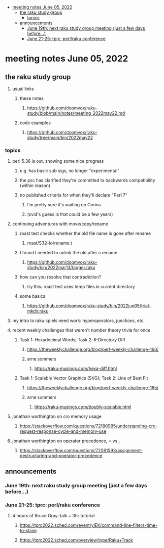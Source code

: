 - [meeting notes June 05, 2022](#org1688711)
  - [the raku study group](#orgaa7b599)
    - [topics](#org03905d8)
  - [announcements](#orgdea01ef)
    - [June 19th: next raku study group meeting (just a few days before&#x2026;)](#org3ede9be)
    - [June 21-25: tprc: perl/raku conference](#org682991e)


<a id="org1688711"></a>

# meeting notes June 05, 2022


<a id="orgaa7b599"></a>

## the raku study group

1.  usual links

    1.  these notes
    
        1.  <https://github.com/doomvox/raku-study/blob/main/notes/meeting_2022may22.md>
    
    2.  code examples
    
        1.  <https://github.com/doomvox/raku-study/tree/main/bin/2022may22>


<a id="org03905d8"></a>

### topics

1.  perl 5.36 is out, showing some nice progress

    1.  e.g. has basic sub sigs, no longer "experimental"
    
    2.  the psc has clarified they're committed to backwards compatibility (within reason)
    
    3.  no published criteria for when they'll declare "Perl 7"
    
        1.  I'm pretty sure it's waiting on Corina
        
        2.  (ovid's guess is that could be a few years)

2.  continuing adventures with move/copy/rename

    1.  roast test checks whether the old file name is gone after rename
    
        1.  roast/S32-io/rename.t
    
    2.  I found I needed to unlink the old after a rename
    
        1.  <https://github.com/doomvox/raku-study/bin/2022mar13/tagger.raku>
    
    3.  how can you resolve that contradiction?
    
        1.  try this: roast test uses temp files in current directory
    
    4.  some basics
    
        1.  <https://github.com/doomvox/raku-study/bin/2022jun05/trial-mkdir.raku>

3.  my intro to raku spiels need work: hyperoperators, junctions, etc.

4.  recent weekly challenges that weren't number theory trivia for once

    1.  Task 1: Hexadecimal Words; Task 2: K-Directory Diff
    
        1.  <https://theweeklychallenge.org/blog/perl-weekly-challenge-166/>
        
        2.  arne sommers
        
            1.  <https://raku-musings.com/hexa-diff.html>
    
    2.  Task 1: Scalable Vector Graphics (SVG); Task 2: Line of Best Fit
    
        1.  <https://theweeklychallenge.org/blog/perl-weekly-challenge-165/>
        
        2.  arne sommers
        
            1.  <https://raku-musings.com/doubly-scalable.html>

5.  jonathan worthington on cro memory usage

    1.  <https://stackoverflow.com/questions/72180995/understanding-cro-request-response-cycle-and-memory-use>

6.  jonathan worthington on operator precedence, = vs ,

    1.  <https://stackoverflow.com/questions/72081593/assignment-destructuring-and-operator-precedence>


<a id="orgdea01ef"></a>

## announcements


<a id="org3ede9be"></a>

### June 19th: next raku study group meeting (just a few days before&#x2026;)


<a id="org682991e"></a>

### June 21-25: tprc: perl/raku conference

1.  4 hours of Bruce Gray: talk + 3hr tutorial

    1.  <https://tprc2022.sched.com/event/ylEK/command-line-filters-time-to-shine>
    
    2.  <https://tprc2022.sched.com/overview/type/Raku+Track>
